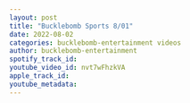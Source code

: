 ```yaml
---
layout: post
title: "Bucklebomb Sports 8/01"
date: 2022-08-02
categories: bucklebomb-entertainment videos
author: bucklebomb-entertainment
spotify_track_id: 
youtube_video_id: nvt7wFhzkVA
apple_track_id: 
youtube_metadata: 
---
```

